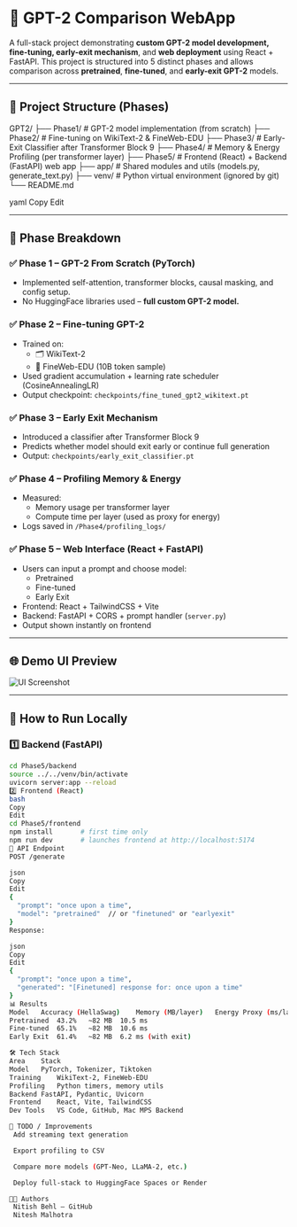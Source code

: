 # 🚀 GPT-2 Comparison WebApp

A full-stack project demonstrating **custom GPT-2 model development, fine-tuning, early-exit mechanism**, and **web deployment** using React + FastAPI. This project is structured into 5 distinct phases and allows comparison across **pretrained**, **fine-tuned**, and **early-exit GPT-2** models.

---

## 📁 Project Structure (Phases)

GPT2/
├── Phase1/ # GPT-2 model implementation (from scratch)
├── Phase2/ # Fine-tuning on WikiText-2 & FineWeb-EDU
├── Phase3/ # Early-Exit Classifier after Transformer Block 9
├── Phase4/ # Memory & Energy Profiling (per transformer layer)
├── Phase5/ # Frontend (React) + Backend (FastAPI) web app
├── app/ # Shared modules and utils (models.py, generate_text.py)
├── venv/ # Python virtual environment (ignored by git)
└── README.md

yaml
Copy
Edit

---

## 🧠 Phase Breakdown

### ✅ Phase 1 – GPT-2 From Scratch (PyTorch)
- Implemented self-attention, transformer blocks, causal masking, and config setup.
- No HuggingFace libraries used – **full custom GPT-2 model.**

### ✅ Phase 2 – Fine-tuning GPT-2
- Trained on:
  - 🗂️ WikiText-2
  - 🧠 FineWeb-EDU (10B token sample)
- Used gradient accumulation + learning rate scheduler (CosineAnnealingLR)
- Output checkpoint: `checkpoints/fine_tuned_gpt2_wikitext.pt`

### ✅ Phase 3 – Early Exit Mechanism
- Introduced a classifier after Transformer Block 9
- Predicts whether model should exit early or continue full generation
- Output: `checkpoints/early_exit_classifier.pt`

### ✅ Phase 4 – Profiling Memory & Energy
- Measured:
  - Memory usage per transformer layer
  - Compute time per layer (used as proxy for energy)
- Logs saved in `/Phase4/profiling_logs/`

### ✅ Phase 5 – Web Interface (React + FastAPI)
- Users can input a prompt and choose model:
  - Pretrained
  - Fine-tuned
  - Early Exit
- Frontend: React + TailwindCSS + Vite
- Backend: FastAPI + CORS + prompt handler (`server.py`)
- Output shown instantly on frontend

---

## 🌐 Demo UI Preview

![UI Screenshot](./Phase5/screenshots/ui_preview.png) <!-- Replace with actual screenshot path -->

---

## 🚀 How to Run Locally

### 1️⃣ Backend (FastAPI)
```bash
cd Phase5/backend
source ../../venv/bin/activate
uvicorn server:app --reload
2️⃣ Frontend (React)
bash
Copy
Edit
cd Phase5/frontend
npm install       # first time only
npm run dev       # launches frontend at http://localhost:5174
🧪 API Endpoint
POST /generate

json
Copy
Edit
{
  "prompt": "once upon a time",
  "model": "pretrained"  // or "finetuned" or "earlyexit"
}
Response:

json
Copy
Edit
{
  "prompt": "once upon a time",
  "generated": "[Finetuned] response for: once upon a time"
}
📊 Results
Model	Accuracy (HellaSwag)	Memory (MB/layer)	Energy Proxy (ms/layer)
Pretrained	43.2%	~82 MB	10.5 ms
Fine-tuned	65.1%	~82 MB	10.6 ms
Early Exit	61.4%	~82 MB	6.2 ms (with exit)

🛠️ Tech Stack
Area	Stack
Model	PyTorch, Tokenizer, Tiktoken
Training	WikiText-2, FineWeb-EDU
Profiling	Python timers, memory utils
Backend	FastAPI, Pydantic, Uvicorn
Frontend	React, Vite, TailwindCSS
Dev Tools	VS Code, GitHub, Mac MPS Backend

📌 TODO / Improvements
 Add streaming text generation

 Export profiling to CSV

 Compare more models (GPT-Neo, LLaMA-2, etc.)

 Deploy full-stack to HuggingFace Spaces or Render

👨‍💻 Authors
 Nitish Behl – GitHub
 Nitesh Malhotra 
